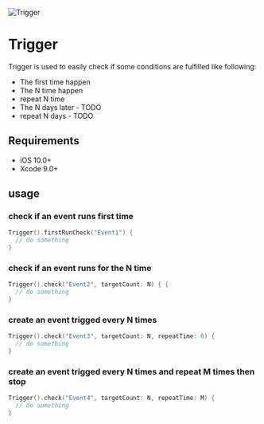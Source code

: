 ![Trigger](https://github.com/guoyingtao/repo/blob/master/images/Trigger.png)

# Trigger

Trigger is used to easily check if some conditions are fulfilled like following:
- The first time happen
- The N time happen
- repeat N time
- The N days later - TODO
- repeat N days - TODO

## Requirements

* iOS 10.0+
* Xcode 9.0+

## usage

### check if an event runs first time
```swift
Trigger().firstRunCheck("Event1") {
  // do something
}
```

### check if an event runs for the N time
```swift
Trigger().check("Event2", targetCount: N) { {
  // do something
}
```

### create an event trigged every N times
```swift
Trigger().check("Event3", targetCount: N, repeatTime: 0) {
  // do something
}
```

### create an event trigged every N times and repeat M times then stop
```swift
Trigger().check("Event4", targetCount: N, repeatTime: M) {
  // do something
}
```

